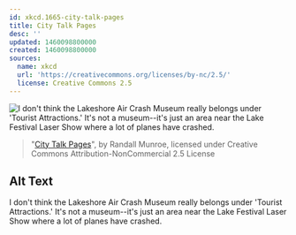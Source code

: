 ```yaml
---
id: xkcd.1665-city-talk-pages
title: City Talk Pages
desc: ''
updated: 1460098800000
created: 1460098800000
sources:
  name: xkcd
  url: 'https://creativecommons.org/licenses/by-nc/2.5/'
  license: Creative Commons 2.5
---
```

![I don't think the Lakeshore Air Crash Museum really belongs under 'Tourist Attractions.' It's not a museum--it's just an area near the Lake Festival Laser Show where a lot of planes have crashed.](https://imgs.xkcd.com/comics/city_talk_pages.png)
> "[City Talk Pages](https://xkcd.com/1665/)", by Randall Munroe, licensed under Creative Commons Attribution-NonCommercial 2.5 License

## Alt Text
I don't think the Lakeshore Air Crash Museum really belongs under 'Tourist Attractions.' It's not a museum--it's just an area near the Lake Festival Laser Show where a lot of planes have crashed.
